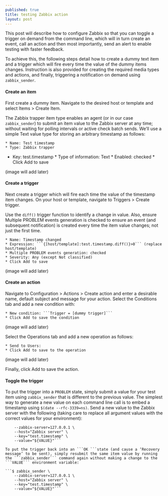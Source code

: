 ```yaml
---
published: true
title: testing Zabbix action 
layout: post
---
```

This post will describe how to configure Zabbix so that you can toggle a trigger on demand from the command line, which will in turn create an event, call an action and then most importantly, send an alert to enable testing with faster feedback.

To achieve this, the following steps detail how to create a dummy text item and a trigger which will fire every time the value of the dummy items changes. Instruction is also provided for creating the required media types and actions, and finally, triggering a notification on demand using ```zabbix_sender```.

#### Create an item
First create a dummy item. Navigate to the desired host or template and select Items > Create Item.

The Zabbix trapper item type enables an agent (or in our case ```zabbix_sender```) to submit an item value to the Zabbix server at any time; without waiting for polling intervals or active check batch sends. We’ll use a simple Text value type for storing an arbitrary timestamp as follows:

    * Name: Test timestamp
    * Type: Zabbix trapper
   *  Key: test.timestamp
    * Type of information: Text
    * Enabled: checked
    * Click Add to save

(image will add later)

#### Create a trigger

Next create a trigger which will fire each time the value of the timestamp item changes. On your host or template, navigate to Triggers > Create trigger.

Use the ```diff()``` trigger function to identify a change in value. Also, ensure Multiple PROBLEM events generation is checked to ensure an event (and subsequent notification) is created every time the item value changes; not just the first time.

    * Name: Timestamp changed
    * Expression: ```{[host/template]:test.timestamp.diff()}>0``` (replace host/template)
    * Multiple PROBLEM events generation: checked
    * Severity: Any (except Not classified)
    * Click Add to save

(image will add later)

#### Create an action

Navigate to Configuration > Actions > Create action and enter a desirable name, default subject and message for your action. Select the Conditions tab and add a new condition with:

    * New condition: ```Trigger = [dummy trigger]```
    * Click Add to save the condition

(image will add later)

Select the Operations tab and add a new operation as follows:

    * Send to Users:
    * Click Add to save to the operation

(image will add later)

Finally, click Add to save the action.

#### Toggle the trigger

To put the trigger into a ```PROBLEM``` state, simply submit a value for your test item using ```zabbix_sender``` that is different to the previous value. The simplest way to generate a new value on each command line call is to embed a timestamp using ```$(date --rfc-3339=ns)```. Send a new value to the Zabbix server with the following (taking care to replace all argument values with the correct values for your environment):

```$ VALUE="$(date --rfc-3339=ns)"; zabbix_sender \
  	--zabbix-server=127.0.0.1 \
  	--host="Zabbix server" \
  	--key="test.timestamp" \
  	--value="${VALUE}"```

To put the trigger back into an ```OK ```state (and cause a ‘Recovery message’ to be sent), simply resubmit the same item value by running the ```zabbix_sender``` command again without making a change to the ```VALUE``` environment variable:

```$ zabbix_sender \
  	--zabbix-server=127.0.0.1 \
  	--host="Zabbix server" \
  	--key="test.timestamp" \
  	--value="${VALUE}"```



